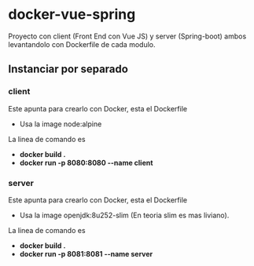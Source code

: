 # docker-vue-spring

Proyecto con client (Front End con Vue JS) y server (Spring-boot) ambos levantandolo con Dockerfile de cada modulo.

## Instanciar por separado
 
### client

Este apunta para crearlo con Docker, esta el Dockerfile

* Usa la image node:alpine

La linea de comando es 

* **docker build .** 
* **docker run -p 8080:8080 --name client**

### server

Este apunta para crearlo con Docker, esta el Dockerfile

* Usa la image openjdk:8u252-slim (En teoria slim es mas liviano).

La linea de comando es 

* **docker build .**
* **docker run -p 8081:8081 --name server**


